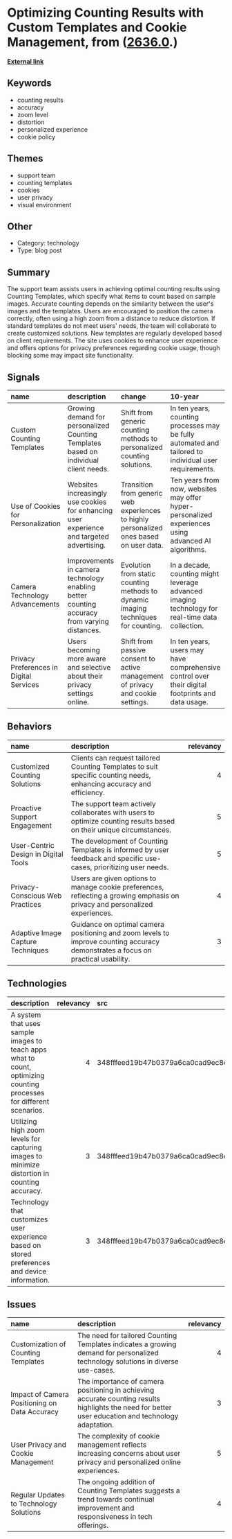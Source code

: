 # __Optimizing Counting Results with Custom Templates and Cookie Management__, from ([2636.0](https://kghosh.substack.com/p/2636.0).)

__[External link](https://countthings.com/en/accuracy)__



## Keywords

* counting results
* accuracy
* zoom level
* distortion
* personalized experience
* cookie policy

## Themes

* support team
* counting templates
* cookies
* user privacy
* visual environment

## Other

* Category: technology
* Type: blog post

## Summary

The support team assists users in achieving optimal counting results using Counting Templates, which specify what items to count based on sample images. Accurate counting depends on the similarity between the user's images and the templates. Users are encouraged to position the camera correctly, often using a high zoom from a distance to reduce distortion. If standard templates do not meet users' needs, the team will collaborate to create customized solutions. New templates are regularly developed based on client requirements. The site uses cookies to enhance user experience and offers options for privacy preferences regarding cookie usage, though blocking some may impact site functionality.

## Signals

| name                                    | description                                                                                 | change                                                                                  | 10-year                                                                                               | driving-force                                                                                  |   relevancy |
|:----------------------------------------|:--------------------------------------------------------------------------------------------|:----------------------------------------------------------------------------------------|:------------------------------------------------------------------------------------------------------|:-----------------------------------------------------------------------------------------------|------------:|
| Custom Counting Templates               | Growing demand for personalized Counting Templates based on individual client needs.        | Shift from generic counting methods to personalized counting solutions.                 | In ten years, counting processes may be fully automated and tailored to individual user requirements. | Increased reliance on data accuracy and personalized services in various industries.           |           4 |
| Use of Cookies for Personalization      | Websites increasingly use cookies for enhancing user experience and targeted advertising.   | Transition from generic web experiences to highly personalized ones based on user data. | Ten years from now, websites may offer hyper-personalized experiences using advanced AI algorithms.   | The growing importance of user engagement and personalization in digital marketing strategies. |           4 |
| Camera Technology Advancements          | Improvements in camera technology enabling better counting accuracy from varying distances. | Evolution from static counting methods to dynamic imaging techniques for counting.      | In a decade, counting might leverage advanced imaging technology for real-time data collection.       | Advancements in imaging technology and machine learning capabilities.                          |           3 |
| Privacy Preferences in Digital Services | Users becoming more aware and selective about their privacy settings online.                | Shift from passive consent to active management of privacy and cookie settings.         | In ten years, users may have comprehensive control over their digital footprints and data usage.      | Increasing awareness of data privacy and security issues among internet users.                 |           5 |

## Behaviors

| name                                 | description                                                                                                                      |   relevancy |
|:-------------------------------------|:---------------------------------------------------------------------------------------------------------------------------------|------------:|
| Customized Counting Solutions        | Clients can request tailored Counting Templates to suit specific counting needs, enhancing accuracy and efficiency.              |           4 |
| Proactive Support Engagement         | The support team actively collaborates with users to optimize counting results based on their unique circumstances.              |           5 |
| User-Centric Design in Digital Tools | The development of Counting Templates is informed by user feedback and specific use-cases, prioritizing user needs.              |           5 |
| Privacy-Conscious Web Practices      | Users are given options to manage cookie preferences, reflecting a growing emphasis on privacy and personalized experiences.     |           4 |
| Adaptive Image Capture Techniques    | Guidance on optimal camera positioning and zoom levels to improve counting accuracy demonstrates a focus on practical usability. |           3 |

## Technologies

| description                                                                                                          |   relevancy | src                              |
|:---------------------------------------------------------------------------------------------------------------------|------------:|:---------------------------------|
| A system that uses sample images to teach apps what to count, optimizing counting processes for different scenarios. |           4 | 348fffeed19b47b0379a6ca0cad9ec8e |
| Utilizing high zoom levels for capturing images to minimize distortion in counting accuracy.                         |           3 | 348fffeed19b47b0379a6ca0cad9ec8e |
| Technology that customizes user experience based on stored preferences and device information.                       |           3 | 348fffeed19b47b0379a6ca0cad9ec8e |

## Issues

| name                                          | description                                                                                                                                          |   relevancy |
|:----------------------------------------------|:-----------------------------------------------------------------------------------------------------------------------------------------------------|------------:|
| Customization of Counting Templates           | The need for tailored Counting Templates indicates a growing demand for personalized technology solutions in diverse use-cases.                      |           4 |
| Impact of Camera Positioning on Data Accuracy | The importance of camera positioning in achieving accurate counting results highlights the need for better user education and technology adaptation. |           3 |
| User Privacy and Cookie Management            | The complexity of cookie management reflects increasing concerns about user privacy and personalized online experiences.                             |           5 |
| Regular Updates to Technology Solutions       | The ongoing addition of Counting Templates suggests a trend towards continual improvement and responsiveness in tech offerings.                      |           4 |